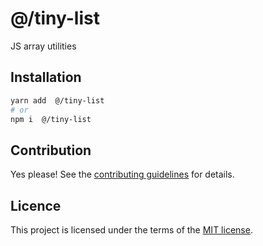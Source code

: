 # @/tiny-list

JS array utilities

## Installation

```sh
yarn add  @/tiny-list
# or
npm i  @/tiny-list
```

## Contribution

Yes please! See the
[contributing guidelines](https://github.com/chakra-ui/core/blob/main/CONTRIBUTING.md)
for details.

## Licence

This project is licensed under the terms of the
[MIT license](https://github.com/chakra-ui/core/blob/main/LICENSE).
